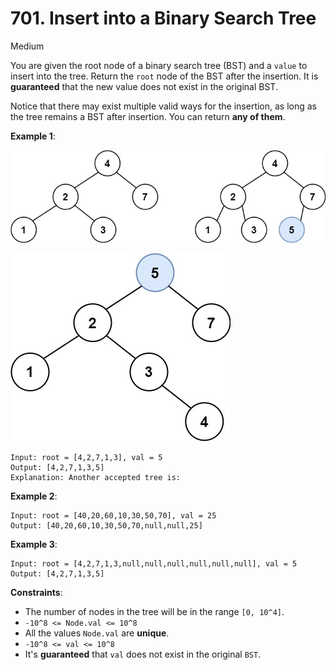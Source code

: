 # 701. Insert into a Binary Search Tree

Medium

You are given the root node of a binary search tree (BST) and a 
`value` to insert into the tree. Return the `root` node of the BST 
after the insertion. It is **guaranteed** that the new value does 
not exist in the original BST.

Notice that there may exist multiple valid ways for the insertion, 
as long as the tree remains a BST after insertion. You can return 
**any of them**.

**Example 1**:

![ex1-1](ex1-1.jpg)


![ex-3](ex1-3.jpg)


```
Input: root = [4,2,7,1,3], val = 5
Output: [4,2,7,1,3,5]
Explanation: Another accepted tree is:
```
**Example 2**:
```
Input: root = [40,20,60,10,30,50,70], val = 25
Output: [40,20,60,10,30,50,70,null,null,25]
```

**Example 3**:
```
Input: root = [4,2,7,1,3,null,null,null,null,null,null], val = 5
Output: [4,2,7,1,3,5]
```

**Constraints**:

* The number of nodes in the tree will be in the range `[0, 10^4]`.
* `-10^8 <= Node.val <= 10^8`
* All the values `Node.val` are **unique**.
* `-10^8 <= val <= 10^8`
* It's **guaranteed** that `val` does not exist in the original `BST`.